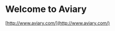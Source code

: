 <!--
id: 4529257440
link: http://tumblr.atmos.org/post/4529257440/welcome-to-aviary
slug: welcome-to-aviary
date: Mon Apr 11 2011 10:23:26 GMT-0700 (PDT)
publish: 2011-04-011
tags: 
title: Welcome to Aviary
-->


Welcome to Aviary
=================

[http://www.aviary.com/](http://www.aviary.com/)

